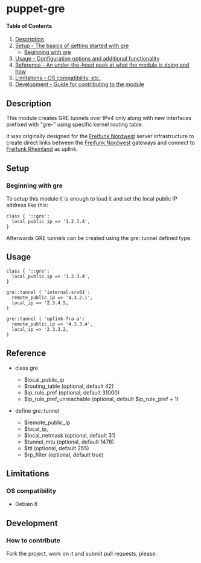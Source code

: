 # puppet-gre

#### Table of Contents

1. [Description](#description)
1. [Setup - The basics of getting started with gre](#setup)
    * [Beginning with gre](#beginning-with-gre)
1. [Usage - Configuration options and additional functionality](#usage)
1. [Reference - An under-the-hood peek at what the module is doing and how](#reference)
1. [Limitations - OS compatibility, etc.](#limitations)
1. [Development - Guide for contributing to the module](#development)

## Description

This module creates GRE tunnels over IPv4 only along with new interfaces prefixed with "gre-" using specific kernel routing table.

It was originally designed for the [Freifunk Nordwest](http://nordwest.freifunk.net) server infrastructure to create direct links between the [Freifunk Nordwest](http://nordwest.freifunk.net) gateways and connect to [Freifunk Rheinland](http://rheinland.freifunk.net) as uplink.

## Setup

### Beginning with gre

To setup this module it is enough to load it and set the local public IP address like this:
```puppet
class { '::gre':
  local_public_ip => '1.2.3.4',
}
```

Afterwards GRE tunnels can be created using the gre::tunnel defined type.

## Usage

```puppet
class { '::gre':
  local_public_ip => '1.2.3.4',
}

gre::tunnel ( 'internal-srv01':
  remote_public_ip => '4.3.2.1',
  local_ip => '2.3.4.5,
)

gre::tunnel ( 'uplink-fra-a':
  remote_public_ip => '4.3.3.4',
  local_ip => '2.3.3.2,
)
```

## Reference

* class gre
  * $local\_public\_ip
  * $routing\_table (optional, default 42)
  * $ip\_rule\_pref (optional, default 31000)
  * $ip\_rule\_pref\_unreachable (optional, default $ip\_rule\_pref + 1)

* define gre::tunnel
  * $remote\_public\_ip
  * $local\_ip,
  * $local\_netmask (optional, default 31)
  * $tunnel\_mtu (optional, default 1476)
  * $ttl (optional, default 255)
  * $rp\_filter (optional, default true)

## Limitations

### OS compatibility
* Debian 8

## Development

### How to contribute
Fork the project, work on it and submit pull requests, please.

